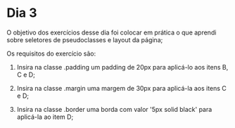 # Dia 3

O objetivo dos exercícios desse dia foi colocar em prática o que aprendi sobre seletores de pseudoclasses e layout da página;

Os requisitos do exercício são:

1. Insira na classe .padding um padding de 20px para aplicá-lo aos itens B, C e D;

2. Insira na classe .margin uma margem de 30px para aplicá-la aos itens C e D;

3. Insira na classe .border uma borda com valor '5px solid black' para aplicá-la ao item D;
